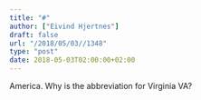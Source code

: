 ```yaml
---
title: "#"
author: ["Eivind Hjertnes"]
draft: false
url: "/2018/05/03//1348"
type: "post"
date: 2018-05-03T02:00:00+02:00
---
```


America. Why is the abbreviation for Virginia VA?
